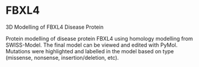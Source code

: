 # FBXL4
3D Modelling of FBXL4 Disease Protein

Protein modelling of disease protein FBXL4 using homology modelling from SWISS-Model. The final model can be viewed and edited with PyMol.
Mutations were highlighted and labelled in the model based on type (missense, nonsense, insertion/deletion, etc).
